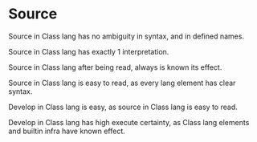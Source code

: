 # Source

Source in Class lang has no ambiguity in syntax, and in defined names.

Source in Class lang has exactly 1 interpretation.

Source in Class lang after being read, always is known its effect.

Source in Class lang is easy to read, as every lang element has clear syntax.

Develop in Class lang is easy, as source in Class lang is easy to read.

Develop in Class lang has high execute certainty, as Class lang elements and builtin infra have known effect.